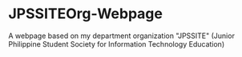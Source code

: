 # JPSSITEOrg-Webpage
A webpage based on my department organization "JPSSITE" (Junior Philippine Student Society for Information Technology Education)
